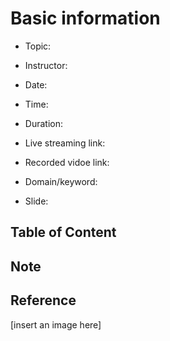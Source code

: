 # Basic information

- Topic:

- Instructor:

- Date:

- Time:

- Duration:

- Live streaming link:

- Recorded vidoe link:

- Domain/keyword:

- Slide:

## Table of Content

## Note

## Reference 

[insert an image here] 


